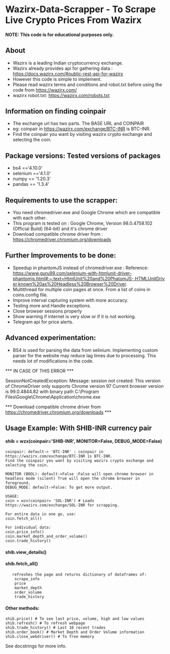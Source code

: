 # Wazirx-Data-Scrapper - To Scrape Live Crypto Prices From Wazirx
#### NOTE: This code is for educational purposes only. 


## About
- Wazirx is a leading Indian cryptocurrency exchange. 
- Wazirx already provides api for gathering data : https://docs.wazirx.com/#public-rest-api-for-wazirx
- However this code is simple to implement.
- Please read wazirx terms and conditions and robot.txt before using the code from https://wazirx.com/
- wazirx robot.txt: https://wazirx.com/robots.txt

## Information on finding coinpair
- The exchange url has two parts. The BASE URL and COINPAIR
- eg: coinpair in https://wazirx.com/exchange/BTC-INR is BTC-INR.
- Find the coinpair you want by visiting wazirx crypto exchange and selecting the coin.


## Package versions: Tested versions of packages
- bs4 =='4.10.0'
- selenium =='4.1.0'
- numpy == '1.20.3'
- pandas == '1.3.4'


## Requirements to use the scrapper:

- You need chromedriver.exe and Google Chrome which are compatible with each other.
- This program is tested on : Google Chrome, Version 98.0.4758.102 (Official Build) (64-bit) and it's chrome driver
- Download compatible chrome driver from : https://chromedriver.chromium.org/downloads 


## Further Improvements to be done:

- Speedup in phantomJS instead of chromedriver.exe : Reference: https://www.guru99.com/selenium-with-htmlunit-driver-phantomjs.html#:~:text=HtmlUnit%20and%20PhatomJS-,HTMLUnitDriver,known%20as%20Headless%20Browser%20Driver.
- Multithread for multiple coin pages at once. From a list of coins in coins.config file.
- Improve interval capturing system with more accuracy.
- Testing more and Handle exceptions.
- Close browser sessions properly
- Show warning if internet is very slow or if it is not working. 
- Telegram api for price alerts.

## Advanced experimentation:

- BS4 is used for parsing the data from selinium. Implementing custom parser for the website may reduce lag times due to processing. This needs lot of modifications in the code.


*** IN CASE OF THIS ERROR ***

SessionNotCreatedException: Message: session not created: This version of ChromeDriver only supports Chrome version 97
Current browser version is 99.0.4844.82 with binary path C:\Program Files\Google\Chrome\Application\chrome.exe

*** Download compatible chrome driver from https://chromedriver.chromium.org/downloads ***

## Usage Example: With SHIB-INR currency pair
#### shib = wzx(coinpair='SHIB-INR', MONITOR=False, DEBUG_MODE=False) 
    coinpair: default-> 'BTC-INR' : coinpair in https://wazirx.com/exchange/BTC-INR is BTC-INR. 
    Find the coinpair you want by visiting wazirx crypto exchange and selecting the coin.
    
    MONITOR (BOOL): default->False :False will open chrome browser in headless mode (silent) True will open the chrome browser in foreground, 
    DEBUG_MODE: default->False: To get more output.
    
    USAGE: 
    coin = wzx(coinpair= 'SOL-INR') # Loads https://wazirx.com/exchange/SOL-INR for scrapping.
    
    For entire data in one go, use:
    coin.fetch_all()
    
    For individual data:
    coin.price_info()
    coin.market_depth_and_order_volume()
    coin.trade_history()

#### shib.view_details() 

#### shib.fetch_all()
       refreshes the page and returns dictionary of dataframes of:
        scrape_info
        price
        market_depth
        order_volume
        trade_history
#### Other methods:
    shib.price() # To see last price, volume, high and low values
    shib.refresh() # To refresh webpage
    shib.trade_history() # Last 10 recent trades
    shib.order_book() # Market Depth and Order Volume information
    shib.close_webdriver() # To free memory
See docstrings for more info.
